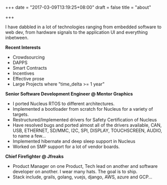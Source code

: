 +++
date = "2017-03-09T13:19:25+08:00"
draft = false
title = "about"

+++


I have dabbled in a lot of technologies ranging from embedded software to web dev, from hardware signals to the application UI and everything inbetween.

**Recent Interests**

 - Crowdsourcing
 - DAPPS
 - Smart Contracts
 - Incentives
 - Effective prose
 - Large Projects where "time_delta >= 1 year"

**Senior Software Development Engineer @ Mentor Graphics**

 - I ported Nucleus RTOS to different architectures.
 - Implemented a bootloader from scratch for Nucleus for a variety of targets.
 - Restructured/Implemented drivers for Safety Certification of Nucleus
 - Have resolved bugs and ported almost all of the drivers available, CAN, USB, ETHERNET, SD/MMC, I2C, SPI, DISPLAY, TOUCHSCREEN, AUDIO, to name a few...
 - Implemented hibernate and deep sleep support in Nucleus
 - Worked on SMP support for a lot of vendor boards. 

 **Chief Firefighter @ Jfreaks**

 - Product Manager on one Product, Tech lead on another and software developer on another. I wear many hats. The goal is to ship.
 - Stack include, grails, golang, vuejs, django, AWS, azure and GCP...